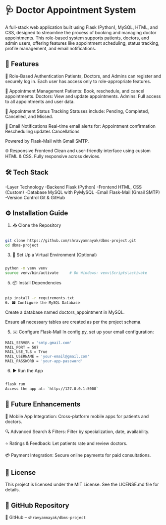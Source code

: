 # 🩺 Doctor Appointment System
A full-stack web application built using Flask (Python), MySQL, HTML, and CSS, designed to streamline the process of booking and managing doctor appointments. This role-based system supports patients, doctors, and admin users, offering features like appointment scheduling, status tracking, profile management, and email notifications.

## **🚀 Features**
🔐 Role-Based Authentication
Patients, Doctors, and Admins can register and securely log in.
Each user has access only to role-appropriate features.

📅 Appointment Management
Patients: Book, reschedule, and cancel appointments.
Doctors: View and update appointments.
Admins: Full access to all appointments and user data.

🔄 Appointment Status Tracking
Statuses include: Pending, Completed, Cancelled, and Missed.

📧 Email Notifications
Real-time email alerts for:
Appointment confirmation
Rescheduling updates
Cancellations

Powered by Flask-Mail with Gmail SMTP.

🌐 Responsive Frontend
Clean and user-friendly interface using custom HTML & CSS.
Fully responsive across devices.

## **🛠️ Tech Stack**
-Layer	Technology
-Backend	Flask (Python)
-Frontend	HTML, CSS (Custom)
-Database	MySQL with PyMySQL
-Email	Flask-Mail (Gmail SMTP)
-Version Control	Git & GitHub

## **⚙️ Installation Guide**
1. 📥 Clone the Repository
```bash

git clone https://github.com/shravyamnayak/dbms-project.git
cd dbms-project
```
3. 🧪 Set Up a Virtual Environment (Optional)
```bash

python -m venv venv
source venv/bin/activate     # On Windows: venv\Scripts\activate
```
5. 📦 Install Dependencies
```bash

pip install -r requirements.txt
6. 🗃️ Configure the MySQL Database
```
Create a database named doctors_appointment in MySQL.

Ensure all necessary tables are created as per the project schema.

5. ✉️ Configure Flask-Mail
In config.py, set up your email configuration:
```bash
MAIL_SERVER = 'smtp.gmail.com'
MAIL_PORT = 587
MAIL_USE_TLS = True
MAIL_USERNAME = 'your-email@gmail.com'
MAIL_PASSWORD = 'your-app-password'
```
6. ▶️ Run the App

```bash

flask run
Access the app at: `http://127.0.0.1:5000`
```
## **🌟 Future Enhancements**
📱 Mobile App Integration: Cross-platform mobile apps for patients and doctors.

🔍 Advanced Search & Filters: Filter by specialization, date, availability.

⭐ Ratings & Feedback: Let patients rate and review doctors.

💳 Payment Integration: Secure online payments for paid consultations.

## **📄 License**
This project is licensed under the MIT License.
See the LICENSE.md file for details.

## **🔗 GitHub Repository**
🔗 GitHub – `shravyamnayak/dbms-project`


